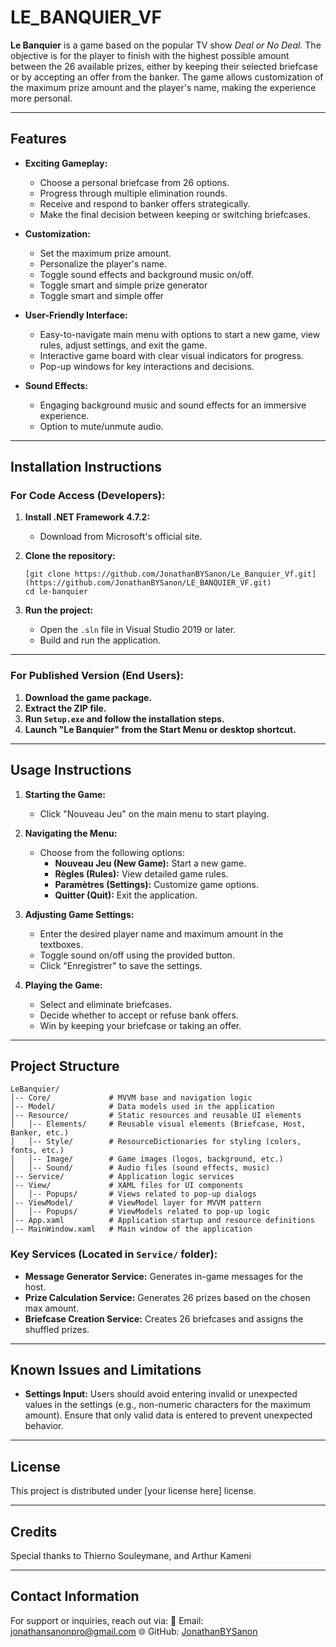 # LE_BANQUIER_VF

**Le Banquier** is a game based on the popular TV show *Deal or No Deal.* The objective is for the player to finish with the highest possible amount between the 26 available prizes, either by keeping their selected briefcase or by accepting an offer from the banker. The game allows customization of the maximum prize amount and the player's name, making the experience more personal.

---

## Features

- **Exciting Gameplay:**
  - Choose a personal briefcase from 26 options.
  - Progress through multiple elimination rounds.
  - Receive and respond to banker offers strategically.
  - Make the final decision between keeping or switching briefcases.

- **Customization:**
  - Set the maximum prize amount.
  - Personalize the player's name.
  - Toggle sound effects and background music on/off.
  - Toggle smart and simple prize generator
  - Toggle smart and simple offer

- **User-Friendly Interface:**
  - Easy-to-navigate main menu with options to start a new game, view rules, adjust settings, and exit the game.
  - Interactive game board with clear visual indicators for progress.
  - Pop-up windows for key interactions and decisions.

- **Sound Effects:**
  - Engaging background music and sound effects for an immersive experience.
  - Option to mute/unmute audio.

---

## Installation Instructions

### For Code Access (Developers):
1. **Install .NET Framework 4.7.2:**
   - Download from Microsoft's official site.

2. **Clone the repository:**
   ```
   [git clone https://github.com/JonathanBYSanon/Le_Banquier_Vf.git](https://github.com/JonathanBYSanon/LE_BANQUIER_VF.git)
   cd le-banquier
   ```

3. **Run the project:**
   - Open the `.sln` file in Visual Studio 2019 or later.
   - Build and run the application.

---

### For Published Version (End Users):
1. **Download the game package.**
2. **Extract the ZIP file.**
3. **Run `Setup.exe` and follow the installation steps.**
4. **Launch "Le Banquier" from the Start Menu or desktop shortcut.**

---

## Usage Instructions

1. **Starting the Game:**
   - Click "Nouveau Jeu" on the main menu to start playing.

2. **Navigating the Menu:**
   - Choose from the following options:
     - **Nouveau Jeu (New Game):** Start a new game.
     - **Règles (Rules):** View detailed game rules.
     - **Paramètres (Settings):** Customize game options.
     - **Quitter (Quit):** Exit the application.

3. **Adjusting Game Settings:**
   - Enter the desired player name and maximum amount in the textboxes.
   - Toggle sound on/off using the provided button.
   - Click "Enregistrer" to save the settings.

4. **Playing the Game:**
   - Select and eliminate briefcases.
   - Decide whether to accept or refuse bank offers.
   - Win by keeping your briefcase or taking an offer.

---

## Project Structure

```
LeBanquier/
│-- Core/             # MVVM base and navigation logic
│-- Model/            # Data models used in the application
│-- Resource/         # Static resources and reusable UI elements
│   │-- Elements/     # Reusable visual elements (Briefcase, Host, Banker, etc.)
│   │-- Style/        # ResourceDictionaries for styling (colors, fonts, etc.)
│   │-- Image/        # Game images (logos, background, etc.)
│   │-- Sound/        # Audio files (sound effects, music)
│-- Service/          # Application logic services
│-- View/             # XAML files for UI components
│   │-- Popups/       # Views related to pop-up dialogs
│-- ViewModel/        # ViewModel layer for MVVM pattern
│   │-- Popups/       # ViewModels related to pop-up logic
│-- App.xaml          # Application startup and resource definitions
│-- MainWindow.xaml   # Main window of the application
```

### Key Services (Located in `Service/` folder):
- **Message Generator Service:** Generates in-game messages for the host.
- **Prize Calculation Service:** Generates 26 prizes based on the chosen max amount.
- **Briefcase Creation Service:** Creates 26 briefcases and assigns the shuffled prizes.

---

## Known Issues and Limitations

- **Settings Input:**
  Users should avoid entering invalid or unexpected values in the settings (e.g., non-numeric characters for the maximum amount). Ensure that only valid data is entered to prevent unexpected behavior.

---

## License

This project is distributed under [your license here] license.

---

## Credits

Special thanks to Thierno Souleymane, and Arthur Kameni

---

## Contact Information

For support or inquiries, reach out via:
📧 Email: jonathansanonpro@gmail.com
🌐 GitHub: [JonathanBYSanon](https://github.com/JonathanBYSanon)
